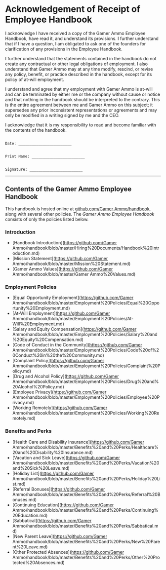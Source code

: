 # Acknowledgement of Receipt of Employee Handbook

I acknowledge I have received a copy of the Gamer Ammo Employee Handbook, have read it, and understand its provisions.  I further understand that if I have a question, I am obligated to ask one of the founders for clarification of any provisions in the Employee Handbook.

I further understand that the statements contained in the handbook do not create any contractual or other legal obligations of employment.  I also understand that Gamer Ammo may at any time modify, rescind, or revise any policy, benefit, or practice described in the handbook, except for its policy of at-will employment.


I understand and agree that my employment with Gamer Ammo is at-will and can be terminated by either me or the company without cause or notice and that nothing in the handbook should be interpreted to the contrary.  This is the entire agreement between me and Gamer Ammo on this subject; it supersedes any prior inconsistent representations or agreements and may only be modified in a writing signed by me and the CEO.


I acknowledge that it is my responsibility to read and become familiar with the contents of the handbook.



```

Date: ________________________


Print Name: ________________________


Signature: ________________________

```

***


## Contents of the Gamer Ammo Employee Handbook
This handbook is hosted online at [github.com/Gamer Ammo/handbook](https://github.com/handbook), along with several other policies. The *Gamer Ammo Employee Handbook* consists of only the policies listed below.

### Introduction
* [Handbook Introduction](https://github.com/Gamer Ammo/handbook/blob/master/Hiring%20Documents/Handbook%20Introduction.md)
* [Mission Statement](https://github.com/Gamer Ammo/handbook/blob/master/Mission%20Statement.md)
* [Gamer Ammo Values](https://github.com/Gamer Ammo/handbook/blob/master/Gamer Ammo%20Values.md)

### Employment Policies
* [Equal Opportunity Employment](https://github.com/Gamer Ammo/handbook/blob/master/Employment%20Policies/Equal%20Opportunity%20Employment.md)
* [At-Will Employment](https://github.com/Gamer Ammo/handbook/blob/master/Employment%20Policies/At-Will%20Employment.md)
* [Salary and Equity Compensation](https://github.com/Gamer Ammo/handbook/blob/master/Employment%20Policies/Salary%20and%20Equity%20Compensation.md)
* [Code of Conduct in the Community](https://github.com/Gamer Ammo/handbook/blob/master/Employment%20Policies/Code%20of%20Conduct%20in%20the%20Community.md)
* [Complaint Policy](https://github.com/Gamer Ammo/handbook/blob/master/Employment%20Policies/Complaint%20Policy.md)
* [Drug and Alcohol Policy](https://github.com/Gamer Ammo/handbook/blob/master/Employment%20Policies/Drug%20and%20Alcohol%20Policy.md)
* [Employee Privacy](https://github.com/Gamer Ammo/handbook/blob/master/Employment%20Policies/Employee%20Privacy.md)
* [Working Remotely](https://github.com/Gamer Ammo/handbook/blob/master/Employment%20Policies/Working%20Remotely.md)

### Benefits and Perks
* [Health Care and Disability Insurance](https://github.com/Gamer Ammo/handbook/blob/master/Benefits%20and%20Perks/Healthcare%20and%20Disability%20Insurance.md)
* [Vacation and Sick Leave](https://github.com/Gamer Ammo/handbook/blob/master/Benefits%20and%20Perks/Vacation%20and%20Sick%20Leave.md)
* [Holiday List](https://github.com/Gamer Ammo/handbook/blob/master/Benefits%20and%20Perks/Holiday%20List.md)
* [Referral Bonuses](https://github.com/Gamer Ammo/handbook/blob/master/Benefits%20and%20Perks/Referral%20Bonuses.md)
* [Continuing Education](https://github.com/Gamer Ammo/handbook/blob/master/Benefits%20and%20Perks/Continuing%20Education.md)
* [Sabbatical](https://github.com/Gamer Ammo/handbook/blob/master/Benefits%20and%20Perks/Sabbatical.md)
* [New Parent Leave](https://github.com/Gamer Ammo/handbook/blob/master/Benefits%20and%20Perks/New%20Parent%20Leave.md)
* [Other Protected Absences](https://github.com/Gamer Ammo/handbook/blob/master/Benefits%20and%20Perks/Other%20Protected%20Absences.md)
